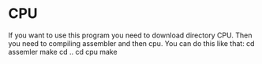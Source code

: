 # CPU
If you want to use this program you need to download directory CPU.
Then you need to compiling assembler and then cpu. 
You can do this like that: cd assemler
                           make
                           cd ..
                           cd cpu
                           make
